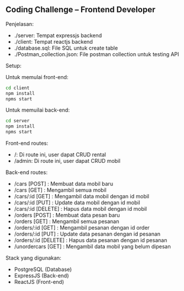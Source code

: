 ## Coding Challenge – Frontend Developer

Penjelasan:
- ./server: Tempat expressjs backend
- ./client: Tempat reactjs backend
- ./database.sql: File SQL untuk create table
- ./Postman_collection.json: File postman collection untuk testing API 

Setup:

Untuk memulai front-end:

```bash
cd client
npm install
npms start
```

Untuk memuilai back-end:

```bash
cd server
npm install
npms start
```

Front-end routes:
- /: Di route ini, user dapat CRUD rental
- /admin: Di route ini, user dapat CRUD mobil

Back-end routes:
- /cars        [POST]    : Membuat data mobil baru
- /cars        [GET]     : Mengambil semua mobil
- /cars/:id    [GET]     : Mengambil data mobil dengan id mobil
- /cars/:id    [PUT]     : Update data mobil dengan id mobil
- /cars/:id    [DELETE]  : Hapus data mobil dengan id mobil
- /orders      [POST]    : Membuat data pesan baru
- /orders      [GET]     : Mengambil semua pesanan
- /orders/:id  [GET]     : Mengambil pesanan dengan id order
- /orders/:id  [PUT]     : Update data pesanan dengan id pesanan
- /orders/:id  [DELETE]  : Hapus data pesanan dengan id pesanan
- /unordercars [GET]     : Mengambil data mobil yang belum dipesan

Stack yang digunakan:
- PostgreSQL (Database)
- ExpressJS (Back-end)
- ReactJS (Front-end)
